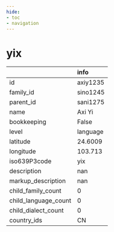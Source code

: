```yaml
---
hide:
- toc
- navigation
---
```

# yix
|                      | info     |
|:---------------------|:---------|
| id                   | axiy1235 |
| family_id            | sino1245 |
| parent_id            | sani1275 |
| name                 | Axi Yi   |
| bookkeeping          | False    |
| level                | language |
| latitude             | 24.6009  |
| longitude            | 103.713  |
| iso639P3code         | yix      |
| description          | nan      |
| markup_description   | nan      |
| child_family_count   | 0        |
| child_language_count | 0        |
| child_dialect_count  | 0        |
| country_ids          | CN       |